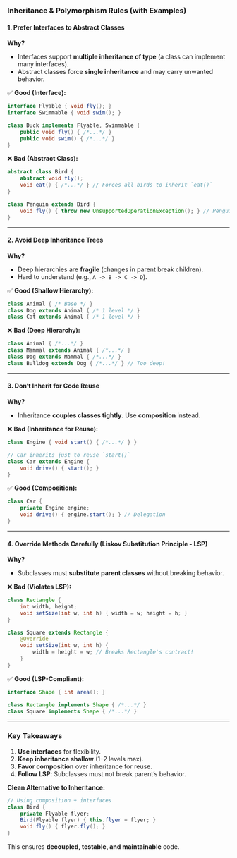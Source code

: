 ### **Inheritance & Polymorphism Rules (with Examples)**  

#### **1. Prefer Interfaces to Abstract Classes**  
**Why?**  
- Interfaces support **multiple inheritance of type** (a class can implement many interfaces).  
- Abstract classes force **single inheritance** and may carry unwanted behavior.  

✅ **Good (Interface):**  
```java  
interface Flyable { void fly(); }  
interface Swimmable { void swim(); }  

class Duck implements Flyable, Swimmable {  
    public void fly() { /*...*/ }  
    public void swim() { /*...*/ }  
}  
```  

❌ **Bad (Abstract Class):**  
```java  
abstract class Bird {  
    abstract void fly();  
    void eat() { /*...*/ } // Forces all birds to inherit `eat()`  
}  

class Penguin extends Bird {  
    void fly() { throw new UnsupportedOperationException(); } // Penguins can't fly!  
}  
```  

---

#### **2. Avoid Deep Inheritance Trees**  
**Why?**  
- Deep hierarchies are **fragile** (changes in parent break children).  
- Hard to understand (e.g., `A -> B -> C -> D`).  

✅ **Good (Shallow Hierarchy):**  
```java  
class Animal { /* Base */ }  
class Dog extends Animal { /* 1 level */ }  
class Cat extends Animal { /* 1 level */ }  
```  

❌ **Bad (Deep Hierarchy):**  
```java  
class Animal { /*...*/ }  
class Mammal extends Animal { /*...*/ }  
class Dog extends Mammal { /*...*/ }  
class Bulldog extends Dog { /*...*/ } // Too deep!  
```  

---

#### **3. Don’t Inherit for Code Reuse**  
**Why?**  
- Inheritance **couples classes tightly**. Use **composition** instead.  

❌ **Bad (Inheritance for Reuse):**  
```java  
class Engine { void start() { /*...*/ } }  

// Car inherits just to reuse `start()`  
class Car extends Engine {  
    void drive() { start(); }  
}  
```  

✅ **Good (Composition):**  
```java  
class Car {  
    private Engine engine;  
    void drive() { engine.start(); } // Delegation  
}  
```  

---

#### **4. Override Methods Carefully (Liskov Substitution Principle - LSP)**  
**Why?**  
- Subclasses must **substitute parent classes** without breaking behavior.  

❌ **Bad (Violates LSP):**  
```java  
class Rectangle {  
    int width, height;  
    void setSize(int w, int h) { width = w; height = h; }  
}  

class Square extends Rectangle {  
    @Override  
    void setSize(int w, int h) {  
        width = height = w; // Breaks Rectangle's contract!  
    }  
}  
```  

✅ **Good (LSP-Compliant):**  
```java  
interface Shape { int area(); }  

class Rectangle implements Shape { /*...*/ }  
class Square implements Shape { /*...*/ }  
```  

---

### **Key Takeaways**  
1. **Use interfaces** for flexibility.  
2. **Keep inheritance shallow** (1–2 levels max).  
3. **Favor composition** over inheritance for reuse.  
4. **Follow LSP**: Subclasses must not break parent’s behavior.  

**Clean Alternative to Inheritance:**  
```java  
// Using composition + interfaces  
class Bird {  
    private Flyable flyer;  
    Bird(Flyable flyer) { this.flyer = flyer; }  
    void fly() { flyer.fly(); }  
}  
```  

This ensures **decoupled, testable, and maintainable** code.